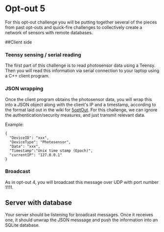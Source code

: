 # Opt-out 5

For this opt-out challenge you will be putting together several of the pieces from past opt-outs and quick-fire challenges to collectively create a network of sensors with remote databases. 


##Client side

### Teensy sensing / serial reading
The first part of this challenge is to read photosensor data using a Teensy. Then  you will read this information via serial connection to your laptop using a C++ client program.

### JSON wrapping
Once the client program obtains the photosensor data, you will wrap this into a JSON object along with the client's IP and a timestamp, according to the format laid out in the wiki for [5optOut](https://github.com/CourseReps/ECEN489-Fall2015/wiki/5optOut). 
For this challenge, we can ignore the authentication/security measures, and just transmit relevant data.

Example:
```
{
  "DeviceID": "xxx",
  "DeviceType": "Photosensor",
  "Data": "xxx",
  "Timestamp":"Unix time stamp (Epoch)",
  "currentIP": "127.0.0.1"
}
```


### Broadcast
As in opt-out 4, you will broadcast this message over UDP with port number 1111.

## Server with database
Your server should be listening for broadcast messages. Once it receives one, it should unwrap the JSON messsage and push the information into an SQLite database.
